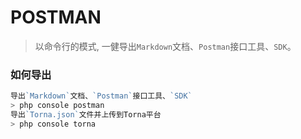 # POSTMAN

> 以命令行的模式, 一健导出`Markdown`文档、`Postman`接口工具、`SDK`。




### 如何导出

```php
导出`Markdown`文档、`Postman`接口工具、`SDK`  
> php console postman
导出`Torna.json`文件并上传到Torna平台  
> php console torna
```

